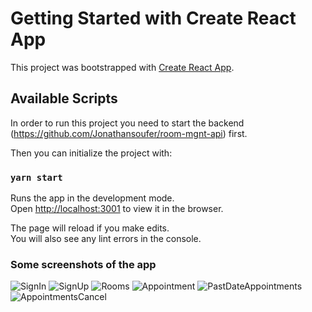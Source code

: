 # Getting Started with Create React App

This project was bootstrapped with [Create React App](https://github.com/facebook/create-react-app).

## Available Scripts

In order to run this project you need to start the backend (https://github.com/Jonathansoufer/room-mgnt-api) first.

Then you can initialize the project with:

### `yarn start`

Runs the app in the development mode.\
Open [http://localhost:3001](http://localhost:3001) to view it in the browser.

The page will reload if you make edits.\
You will also see any lint errors in the console.

### Some screenshots of the app

![SignIn](src/assets/signIn.png "SignIn")
![SignUp](src/assets/signUp.png "SignUp")
![Rooms](src/assets/rooms.png "Rooms")
![Appointment](src/assets/issueAppointment.png "Appointment")
![PastDateAppointments](src/assets/pastDateAppointments.png "Past Date Appointments")
![AppointmentsCancel](src/assets/appointmentsCancel.png "Appointments Cancel")
